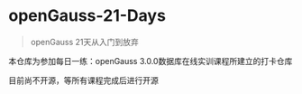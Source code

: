 # openGauss-21-Days
> openGauss 21天从入门到放弃

本仓库为参加每日一练：openGauss 3.0.0数据库在线实训课程所建立的打卡仓库

目前尚不开源，等所有课程完成后进行开源
